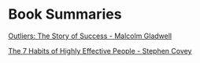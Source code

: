 # Book Summaries

[Outliers: The Story of Success - Malcolm Gladwell](Outliers_The_Story_of_Success.md)

[The 7 Habits of Highly Effective People - Stephen Covey](7_habits_of_highly_effective_people.md)
